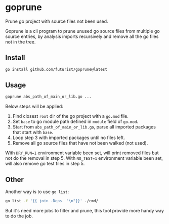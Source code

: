 # goprune

Prune go project with source files not been used.

Goprune is a cli program to prune unused go source files from multiple go source entries, by analysis imports recursively and remove all the go files not in the tree.

## Install

```sh
go install github.com/futurist/goprune@latest
```

## Usage

```sh
goprune abs_path_of_main_or_lib.go ...
```

Below steps will be applied:

1. Find closest `root` dir of the go project with a `go.mod` file.
2. Set `base` to go module path defined in `module` field of `go.mod`.
3. Start from `abs_path_of_main_or_lib.go`, parse all imported packages that start with `base`.
4. Loop step 3 with imported packages until no files left.
5. Remove all go source files that have not been walked (not used).

With `DRY_RUN=1` environment variable been set, will print removed files but not do the removal in step 5.
With `NO_TEST=1` environment variable been set, will also remove go test files in step 5.

## Other

Another way is to use `go list`:
```sh
go list -f '{{ join .Deps  "\n"}}' ./cmd/
```

But it's need more jobs to filter and prune, this tool provide more handy way to do the job.
